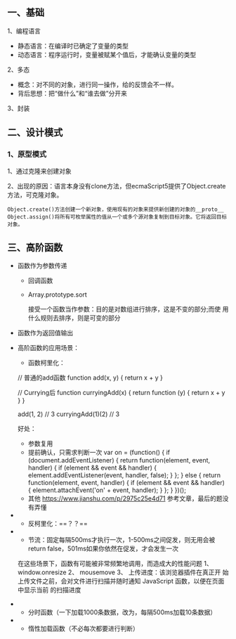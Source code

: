 ## 一、基础
1、编程语言
- 静态语言：在编译时已确定了变量的类型
- 动态语言：程序运行时，变量被赋某个值后，才能确认变量的类型

2、多态
- 概念：对不同的对象，进行同一操作，给的反馈会不一样。
- 背后思想：把“做什么”和“谁去做”分开来

3、封装






## 二、设计模式
### 1、原型模式
1、通过克隆来创建对象

2、出现的原因：语言本身没有clone方法，但ecmaScript5提供了Object.create方法，可克隆对象。

    Object.create()方法创建一个新对象，使用现有的对象来提供新创建的对象的__proto__
    Object.assign()将所有可枚举属性的值从一个或多个源对象复制到目标对象。它将返回目标对象。
## 三、高阶函数
- 函数作为参数传递

    - 回调函数
    - Array.prototype.sort
    
        接受一个函数当作参数：目的是对数组进行排序，这是不变的部分;而使 用什么规则去排序，则是可变的部分
    
- 函数作为返回值输出

- 高阶函数的应用场景：
    - 函数柯里化：
    

    // 普通的add函数
    function add(x, y) {
        return x + y
    }
    
    // Currying后
    function curryingAdd(x) {
        return function (y) {
            return x + y
        }
    }
    
    add(1, 2)           // 3
    curryingAdd(1)(2)   // 3
    
    好处：
    - 参数复用
    - 提前确认，只需求判断一次
    var on = (function() {
        if (document.addEventListener) {
            return function(element, event, handler) {
                if (element && event && handler) {
                    element.addEventListener(event, handler, false);
                }
            };
        } else {
            return function(element, event, handler) {
                if (element && event && handler) {
                    element.attachEvent('on' + event, handler);
                }
            };
        }
    })();
    - 其他 https://www.jianshu.com/p/2975c25e4d71  参考文章，最后的题没有弄懂
    


- -  反柯里化：==？？==
- -  节流：固定每隔500ms才执行一次，1-500ms之间促发，则无用会被return false，501ms如果你依然在促发，才会发生一次

    在这些场景下，函数有可能被非常频繁地调用，而造成大的性能问题
    1、 window.onresize 
    2、 mousemove
    3、 上传进度：该浏览器插件在真正开 始上传文件之前，会对文件进行扫描并随时通知 JavaScript 函数，以便在页面中显示当前 的扫描进度
  
- - 分时函数（一下加载1000条数据，改为，每隔500ms加载10条数据）
- - 惰性加载函数（不必每次都要进行判断）